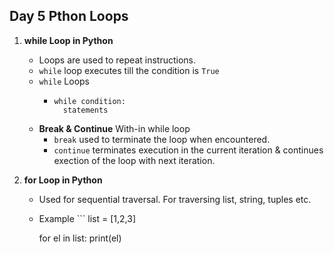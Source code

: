 ## Day 5 Pthon Loops

1. **while Loop in Python**
   - Loops are used to repeat instructions.
   - `while` loop executes till the condition is `True`
   - `while` Loops
     - ```
       while condition:
         statements
       ```
   - **Break & Continue** With-in while loop
     - `break` used to terminate the loop when encountered.
     - `continue` terminates execution in the current iteration & continues exection of the loop with next iteration.

2. **for Loop in Python**
   - Used for sequential traversal. For traversing list, string, tuples etc.
   - Example ```
     list = [1,2,3]

     for el in list:
        print(el)
     ```
